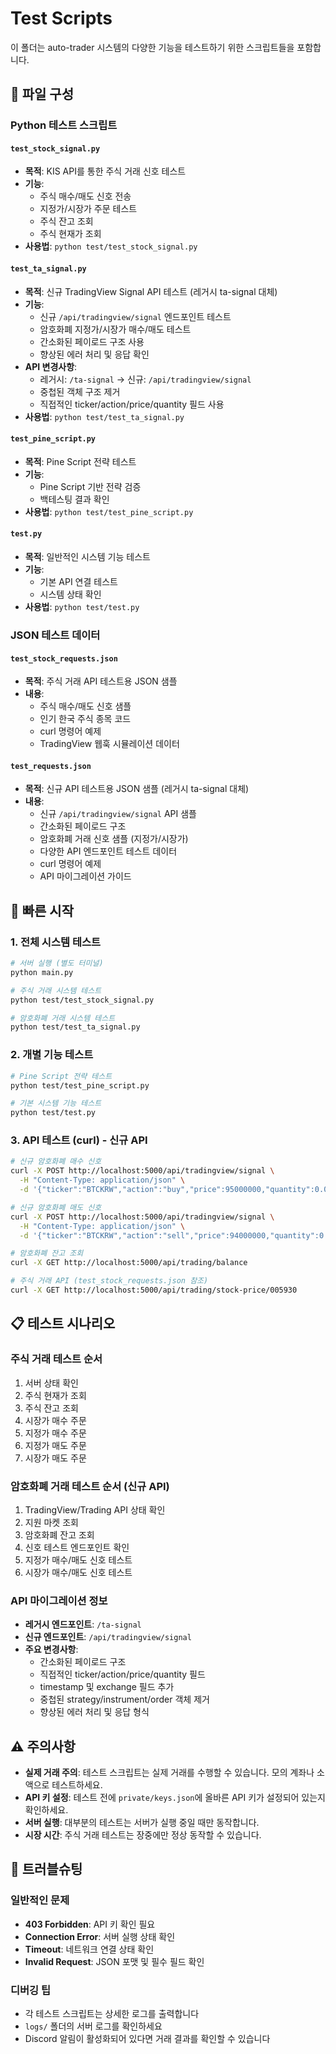 # Test Scripts

이 폴더는 auto-trader 시스템의 다양한 기능을 테스트하기 위한 스크립트들을 포함합니다.

## 📁 파일 구성

### Python 테스트 스크립트

#### `test_stock_signal.py`
- **목적**: KIS API를 통한 주식 거래 신호 테스트
- **기능**: 
  - 주식 매수/매도 신호 전송
  - 지정가/시장가 주문 테스트
  - 주식 잔고 조회
  - 주식 현재가 조회
- **사용법**: `python test/test_stock_signal.py`

#### `test_ta_signal.py`
- **목적**: 신규 TradingView Signal API 테스트 (레거시 ta-signal 대체)
- **기능**:
  - 신규 `/api/tradingview/signal` 엔드포인트 테스트
  - 암호화폐 지정가/시장가 매수/매도 테스트
  - 간소화된 페이로드 구조 사용
  - 향상된 에러 처리 및 응답 확인
- **API 변경사항**:
  - 레거시: `/ta-signal` → 신규: `/api/tradingview/signal`
  - 중첩된 객체 구조 제거
  - 직접적인 ticker/action/price/quantity 필드 사용
- **사용법**: `python test/test_ta_signal.py`

#### `test_pine_script.py`
- **목적**: Pine Script 전략 테스트
- **기능**:
  - Pine Script 기반 전략 검증
  - 백테스팅 결과 확인
- **사용법**: `python test/test_pine_script.py`

#### `test.py`
- **목적**: 일반적인 시스템 기능 테스트
- **기능**:
  - 기본 API 연결 테스트
  - 시스템 상태 확인
- **사용법**: `python test/test.py`

### JSON 테스트 데이터

#### `test_stock_requests.json`
- **목적**: 주식 거래 API 테스트용 JSON 샘플
- **내용**:
  - 주식 매수/매도 신호 샘플
  - 인기 한국 주식 종목 코드
  - curl 명령어 예제
  - TradingView 웹훅 시뮬레이션 데이터

#### `test_requests.json`
- **목적**: 신규 API 테스트용 JSON 샘플 (레거시 ta-signal 대체)
- **내용**:
  - 신규 `/api/tradingview/signal` API 샘플
  - 간소화된 페이로드 구조
  - 암호화폐 거래 신호 샘플 (지정가/시장가)
  - 다양한 API 엔드포인트 테스트 데이터
  - curl 명령어 예제
  - API 마이그레이션 가이드

## 🚀 빠른 시작

### 1. 전체 시스템 테스트
```bash
# 서버 실행 (별도 터미널)
python main.py

# 주식 거래 시스템 테스트
python test/test_stock_signal.py

# 암호화폐 거래 시스템 테스트
python test/test_ta_signal.py
```

### 2. 개별 기능 테스트
```bash
# Pine Script 전략 테스트
python test/test_pine_script.py

# 기본 시스템 기능 테스트
python test/test.py
```

### 3. API 테스트 (curl) - 신규 API
```bash
# 신규 암호화폐 매수 신호
curl -X POST http://localhost:5000/api/tradingview/signal \
  -H "Content-Type: application/json" \
  -d '{"ticker":"BTCKRW","action":"buy","price":95000000,"quantity":0.001,"strategy":"Test"}'

# 신규 암호화폐 매도 신호  
curl -X POST http://localhost:5000/api/tradingview/signal \
  -H "Content-Type: application/json" \
  -d '{"ticker":"BTCKRW","action":"sell","price":94000000,"quantity":0.001,"strategy":"Test"}'

# 암호화폐 잔고 조회
curl -X GET http://localhost:5000/api/trading/balance

# 주식 거래 API (test_stock_requests.json 참조)
curl -X GET http://localhost:5000/api/trading/stock-price/005930
```

## 📋 테스트 시나리오

### 주식 거래 테스트 순서
1. 서버 상태 확인
2. 주식 현재가 조회
3. 주식 잔고 조회
4. 시장가 매수 주문
5. 지정가 매수 주문
6. 지정가 매도 주문
7. 시장가 매도 주문

### 암호화폐 거래 테스트 순서 (신규 API)
1. TradingView/Trading API 상태 확인
2. 지원 마켓 조회
3. 암호화폐 잔고 조회
4. 신호 테스트 엔드포인트 확인
5. 지정가 매수/매도 신호 테스트
6. 시장가 매수/매도 신호 테스트

### API 마이그레이션 정보
- **레거시 엔드포인트**: `/ta-signal`
- **신규 엔드포인트**: `/api/tradingview/signal`
- **주요 변경사항**:
  - 간소화된 페이로드 구조
  - 직접적인 ticker/action/price/quantity 필드
  - timestamp 및 exchange 필드 추가
  - 중첩된 strategy/instrument/order 객체 제거
  - 향상된 에러 처리 및 응답 형식

## ⚠️ 주의사항

- **실제 거래 주의**: 테스트 스크립트는 실제 거래를 수행할 수 있습니다. 모의 계좌나 소액으로 테스트하세요.
- **API 키 설정**: 테스트 전에 `private/keys.json`에 올바른 API 키가 설정되어 있는지 확인하세요.
- **서버 실행**: 대부분의 테스트는 서버가 실행 중일 때만 동작합니다.
- **시장 시간**: 주식 거래 테스트는 장중에만 정상 동작할 수 있습니다.

## 🔧 트러블슈팅

### 일반적인 문제
- **403 Forbidden**: API 키 확인 필요
- **Connection Error**: 서버 실행 상태 확인
- **Timeout**: 네트워크 연결 상태 확인
- **Invalid Request**: JSON 포맷 및 필수 필드 확인

### 디버깅 팁
- 각 테스트 스크립트는 상세한 로그를 출력합니다
- `logs/` 폴더의 서버 로그를 확인하세요
- Discord 알림이 활성화되어 있다면 거래 결과를 확인할 수 있습니다
